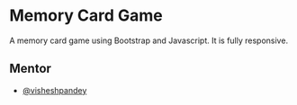 
# Memory Card Game

A memory card game using Bootstrap and Javascript. It is fully responsive.
## Mentor

- [@visheshpandey](https://github.com/Vishesh-Pandey)


